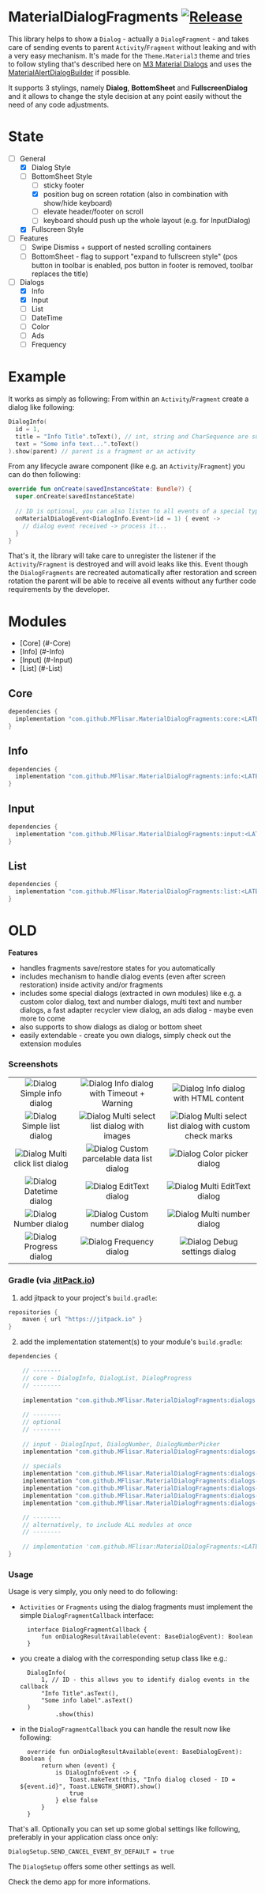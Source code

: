# MaterialDialogFragments  [![Release](https://jitpack.io/v/MFlisar/material-dialogfragments.svg)](https://jitpack.io/#MFlisar/MaterialDialogFragments)

This library helps to show a `Dialog` - actually a `DialogFragment` - and takes care of sending events to parent `Activity`/`Fragment` without leaking and with a very easy mechanism. It's made for the `Theme.Material3` theme and tries to follow styling that's described here on [M3 Material Dialogs](https://m3.material.io/components/dialogs/implementation/android) and uses the [MaterialAlertDialogBuilder](https://developer.android.com/reference/com/google/android/material/dialog/MaterialAlertDialogBuilder) if possible.

It supports 3 stylings, namely **Dialog**, **BottomSheet** and **FullscreenDialog** and it allows to change the style decision at any point easily without the need of any code adjustments.

# State

- [ ] General
	- [x] Dialog Style
	- [ ] BottomSheet Style
		- [ ] sticky footer
		- [x] position bug on screen rotation (also in combination with show/hide keyboard)
		- [ ] elevate header/footer on scroll
		- [ ] keyboard should push up the whole layout (e.g. for InputDialog)
	- [x] Fullscreen Style
- [ ] Features
	- [ ] Swipe Dismiss + support of nested scrolling containers
	- [ ] BottomSheet - flag to support "expand to fullscreen style" (pos button in toolbar is enabled, pos button in footer is removed, toolbar replaces the title)
- [ ] Dialogs
	- [x] Info
	- [x] Input
	- [ ] List
	- [ ] DateTime
	- [ ] Color
	- [ ] Ads
	- [ ] Frequency

# Example

It works as simply as following: From within an `Activity`/`Fragment` create a dialog like following:

```kotlin
DialogInfo(
  id = 1,
  title = "Info Title".toText(), // int, string and CharSequence are supported, simply call 'toText()' on an instance of this type
  text = "Some info text...".toText()
).show(parent) // parent is a fragment or an activity
```

From any lifecycle aware component (like e.g. an `Activity`/`Fragment`) you can do then following:

```kotlin
override fun onCreate(savedInstanceState: Bundle?) {
  super.onCreate(savedInstanceState)
  
  // ID is optional, you can also listen to all events of a special type if desired
  onMaterialDialogEvent<DialogInfo.Event>(id = 1) { event ->
    // dialog event received -> process it...
  }
}
```

That's it, the library will take care to unregister the listener if the `Activity`/`Fragment` is destroyed and will avoid leaks like this. Event though the `DialogFragments` are recreated automatically after restoration and screen rotation the parent will be able to receive all events without any further code requirements by the developer. 

# Modules

* [Core] (#-Core)
* [Info] (#-Info)
* [Input] (#-Input)
* [List] (#-List)

## Core

```gradle
dependencies {
  implementation "com.github.MFlisar.MaterialDialogFragments:core:<LATEST-VERSION>"
}
```

## Info

```gradle
dependencies {
  implementation "com.github.MFlisar.MaterialDialogFragments:info:<LATEST-VERSION>"
}
```

## Input

```gradle
dependencies {
  implementation "com.github.MFlisar.MaterialDialogFragments:input:<LATEST-VERSION>"
}
```

## List

```gradle
dependencies {
  implementation "com.github.MFlisar.MaterialDialogFragments:list:<LATEST-VERSION>"
}
```














# OLD

**Features**

* handles fragments save/restore states for you automatically
* includes mechanism to handle dialog events (even after screen restoration) inside activity and/or fragments
* includes some special dialogs (extracted in own modules) like e.g. a custom color dialog, text and number dialogs, multi text and number dialogs, a fast adapter recycler view dialog, an ads dialog - maybe even more to come
* also supports to show dialogs as dialog or bottom sheet
* easily extendable - create you own dialogs, simply check out the extension modules

### Screenshots

| | | |
|:-------------------------:|:-------------------------:|:-------------------------:|
| ![Dialog](images/info_dialog.jpg?raw=true "Dialog") Simple info dialog | ![Dialog](images/info_dialog2.jpg?raw=true "Dialog") Info dialog with Timeout + Warning | ![Dialog](images/info_dialog3.jpg?raw=true "Dialog") Info dialog with HTML content |
| ![Dialog](images/list_dialog.jpg?raw=true "Dialog") Simple list dialog | ![Dialog](images/list_dialog2.jpg?raw=true "Dialog") Multi select list dialog with images | ![Dialog](images/list_dialog3.jpg?raw=true "Dialog") Multi select list dialog with custom check marks |
| ![Dialog](images/list_dialog4.jpg?raw=true "Dialog") Multi click list dialog | ![Dialog](images/list_dialog5.jpg?raw=true "Dialog") Custom parcelable data list dialog | ![Dialog](images/color_dialog.jpg?raw=true "Dialog") Color picker dialog |
| ![Dialog](images/datetime_dialog.jpg?raw=true "Dialog") Datetime dialog | ![Dialog](images/edittext_dialog.jpg?raw=true "Dialog") EditText dialog | ![Dialog](images/edittext_dialog2.jpg?raw=true "Dialog") Multi EditText dialog |
| ![Dialog](images/number_dialog.jpg?raw=true "Dialog") Number dialog | ![Dialog](images/number_dialog2.jpg?raw=true "Dialog") Custom number dialog | ![Dialog](images/number_dialog3.jpg?raw=true "Dialog") Multi number dialog |
| ![Dialog](images/progress_dialog.jpg?raw=true "Dialog") Progress dialog | ![Dialog](images/frequency_dialog.jpg?raw=true "Dialog") Frequency dialog | ![Dialog](images/debug_dialog.jpg?raw=true "Dialog") Debug settings dialog |

### Gradle (via [JitPack.io](https://jitpack.io/))

1. add jitpack to your project's `build.gradle`:
```groovy
repositories {
    maven { url "https://jitpack.io" }
}
```
2. add the implementation statement(s) to your module's `build.gradle`:
```groovy
dependencies {

	// --------
	// core - DialogInfo, DialogList, DialogProgress
	// --------
	
	implementation "com.github.MFlisar.MaterialDialogFragments:dialogs:<LATEST-VERSION>"
	
	// --------
	// optional
	// --------
	
	// input - DialogInput, DialogNumber, DialogNumberPicker
	implementation "com.github.MFlisar.MaterialDialogFragments:dialogs-input:<LATEST-VERSION>"
	
	// specials	
	implementation "com.github.MFlisar.MaterialDialogFragments:dialogs-datetime:<LATEST-VERSION>"
	implementation "com.github.MFlisar.MaterialDialogFragments:dialogs-fastadapter:<LATEST-VERSION>"	
	implementation "com.github.MFlisar.MaterialDialogFragments:dialogs-color:<LATEST-VERSION>"
	implementation "com.github.MFlisar.MaterialDialogFragments:dialogs-frequency:<LATEST-VERSION>"
	implementation "com.github.MFlisar.MaterialDialogFragments:dialogs-ads:<LATEST-VERSION>"

	// --------
	// alternatively, to include ALL modules at once
	// --------
	
	// implementation 'com.github.MFlisar:MaterialDialogFragments:<LATEST-VERSION>'
}
```

### Usage

Usage is very simply, you only need to do following:

* `Activities` or `Fragments` using the dialog fragments must implement the simple `DialogFragmentCallback` interface:

        interface DialogFragmentCallback {
			fun onDialogResultAvailable(event: BaseDialogEvent): Boolean
		}

* you create a dialog with the corresponding setup class like e.g.:

        DialogInfo(
			1, // ID - this allows you to identify dialog events in the callback
			"Info Title".asText(),
			"Some info label".asText()
		)
				.show(this)
				
* in the `DialogFragmentCallback` you can handle the result now like following:

        override fun onDialogResultAvailable(event: BaseDialogEvent): Boolean {
		    return when (event) {
				is DialogInfoEvent -> {
					Toast.makeText(this, "Info dialog closed - ID = ${event.id}", Toast.LENGTH_SHORT).show()
					true
				} else false
			}
		}
				
That's all. Optionally you can set up some global settings like following, preferably in your application class once only:

    DialogSetup.SEND_CANCEL_EVENT_BY_DEFAULT = true
	
The `DialogSetup` offers some other settings as well.

Check the demo app for more informations.
